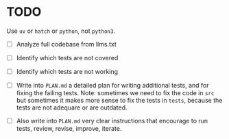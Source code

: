 
# TODO

Use `uv` or `hatch` or `python`, not `python3`. 

- [ ] Analyze full codebase from llms.txt
- [ ] Identify which tests are not covered
- [ ] Identify which tests are not working
- [ ] Write into `PLAN.md` a detailed plan for writing additional tests, and for fixing the failing tests. Note: sometimes we need to fix the code in `src` but sometimes it makes more sense to fix the tests in `tests`, because the tests are not adequare or are outdated.  
- [ ] Also write into `PLAN.md` very clear instructions that encourage to run tests, review, revise, improve, iterate. 

